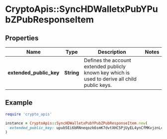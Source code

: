 # CryptoApis::SyncHDWalletxPubYPubZPubResponseItem

## Properties

| Name | Type | Description | Notes |
| ---- | ---- | ----------- | ----- |
| **extended_public_key** | **String** | Defines the account extended publicly known key which is used to derive all child public keys. |  |

## Example

```ruby
require 'crypto_apis'

instance = CryptoApis::SyncHDWalletxPubYPubZPubResponseItem.new(
  extended_public_key: upub5Ei6bRNneqozk6smK7dvtXHC5PjUyEL4ynCfMKvjznLcXi9DQaikETzQjHvJC43XexMvQs64jxB1njMjCHpRZ4xQWAmv3ge9cVtjfsHmbvQ
)
```

